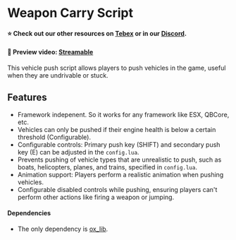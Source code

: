 # Weapon Carry Script

#### ⭐ Check out our other resources on [Tebex](https://gamzky-scripts.tebex.io/) or in our [Discord](https://discord.com/invite/sjFP3HrWc3).

#### 📼 Preview video: [Streamable](https://streamable.com/cg6535)

This vehicle push script allows players to push vehicles in the game, useful when they are undrivable or stuck.

## Features

-   Framework indepenent. So it works for any framework like ESX, QBCore, etc.
-   Vehicles can only be pushed if their engine health is below a certain threshold (Configurable).
-   Configurable controls: Primary push key (SHIFT) and secondary push key (E) can be adjusted in the `config.lua`.
-   Prevents pushing of vehicle types that are unrealistic to push, such as boats, helicopters, planes, and trains, specified in `config.lua`.
-   Animation support: Players perform a realistic animation when pushing vehicles.
-   Configurable disabled controls while pushing, ensuring players can't perform other actions like firing a weapon or jumping.

#### Dependencies
- The only dependency is [ox_lib](https://github.com/overextended/ox_lib).
